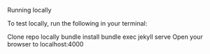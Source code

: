 Running locally

To test locally, run the following in your terminal:

Clone repo locally
bundle install
bundle exec jekyll serve
Open your browser to localhost:4000